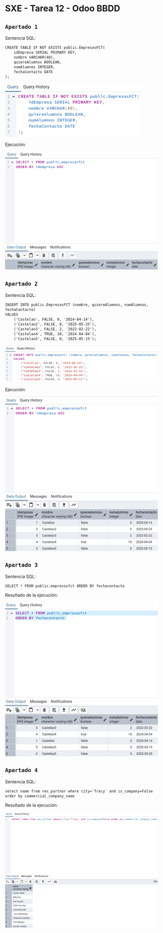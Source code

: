 # SXE - Tarea 12 - Odoo BBDD

## `Apartado 1`

Sentencia SQL:
```
CREATE TABLE IF NOT EXISTS public.EmpresasFCT(
	idEmpresa SERIAL PRIMARY KEY,
	nombre VARCHAR(40),
	quiereAlumnos BOOLEAN,
	numAlumnos INTEGER,
	fechaContacto DATE
);
```

![img1](./assets/1.png)

Ejecución:

![img1](./assets/12.png)

## `Apartado 2`

Sentencia SQL:
```
INSERT INTO public.EmpresasFCT (nombre, quiereAlumnos, numAlumnos, fechaContacto)
VALUES
    ('Castelao', FALSE, 0, '2024-04-14'),
    ('Castelao2', FALSE, 0, '2025-05-25'),
    ('Castelao3', FALSE, 2, '2022-02-22'),
    ('Castelao4', TRUE, 10, '2024-04-04'),
    ('Castelao5', FALSE, 0, '2025-05-15');
```

![img2](./assets/2.png)

Ejecución:

![img2](./assets/21.png)

## `Apartado 3`

Sentencia SQL:
```
SELECT * FROM public.empresasfct ORDER BY fechacontacto 
```

Resultado de la ejecución:

![img3](./assets/3.png)

## `Apartado 4`

Sentencia SQL:
```
select name from res_partner where city='Tracy' and is_company=False order by commercial_company_name
```

Resultado de la ejecución:

![img4](./assets/4.png)